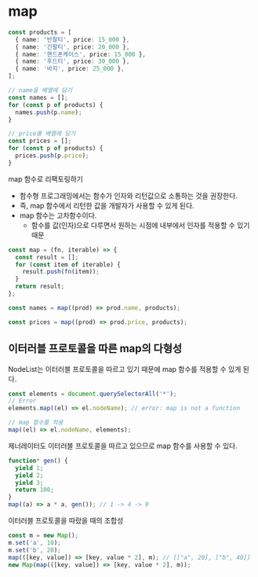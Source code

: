 # map

```ts
const products = [
  { name: '반팔티', price: 15_000 },
  { name: '긴팔티', price: 20_000 },
  { name: '핸드폰케이스', price: 15_000 },
  { name: '후드티', price: 30_000 },
  { name: '바지', price: 25_000 },
];
```

```ts
// name을 배열에 담기
const names = [];
for (const p of products) {
  names.push(p.name);
}

// price를 배열에 담기
const prices = [];
for (const p of products) {
  prices.push(p.price);
}
```

map 함수로 리팩토링하기

- 함수형 프로그래밍에서는 함수가 인자와 리턴값으로 소통하는 것을 권장한다.
- 즉, map 함수에서 리턴한 값을 개발자가 사용할 수 있게 된다.
- map 함수는 고차함수이다.
  - 함수를 값(인자)으로 다루면서 원하는 시점에 내부에서 인자를 적용할 수 있기 때문

```ts
const map = (fn, iterable) => {
  const result = [];
  for (const item of iterable) {
    result.push(fn(item));
  }
  return result;
};
```

```ts
const names = map((prod) => prod.name, products);

const prices = map((prod) => prod.price, products);
```

## 이터러블 프로토콜을 따른 map의 다형성

NodeList는 이터러블 프로토콜을 따르고 있기 때문에 map 함수를 적용할 수 있게 된다.

```ts
const elements = document.querySelectorAll('*');
// Error
elements.map((el) => el.nodeName); // error: map is not a function

// map 함수를 적용
map((el) => el.nodeName, elements);
```

제너레이터도 이터러블 프로토콜을 따르고 있으므로 map 함수를 사용할 수 있다.

```ts
function* gen() {
  yield 1;
  yield 2;
  yield 3;
  return 100;
}
map((a) => a * a, gen()); // 1 -> 4 -> 9
```

이터러블 프로토콜을 따랐을 때의 조합성

```ts
const m = new Map();
m.set('a', 10);
m.set('b', 20);
map(([key, value]) => [key, value * 2], m); // [["a", 20], ["b", 40]]
new Map(map(([key, value]) => [key, value * 2], m));
```
